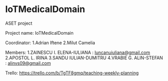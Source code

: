 # IoTMedicalDomain
ASET project

Project name: IoTMedicalDomain

Coordinator:
1.Adrian Iftene
2.Milut Camelia

Members:
1.ZAINESCU I. ELENA-IULIANA : luncanuiuliana@gmail.com
2.APOSTOL L. IRINA
3.SANDU IULIAN-DUMITRU 
4.VRABIE G. ALIN-STEFAN : alinvs09@gmail.com

Trello:
https://trello.com/b/TgTF8gmq/teaching-weekly-planning
